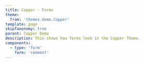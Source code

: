 ```yaml
---
title: Copper - Forms
theme: 
  from: 'themes.demo.Copper'
template: page
skipTaxonomy: true
parent: Copper Demo
description: This shows how forms look in the Copper Theme.
components:
  - type: 'form'
    form: 'comment'
---
```

